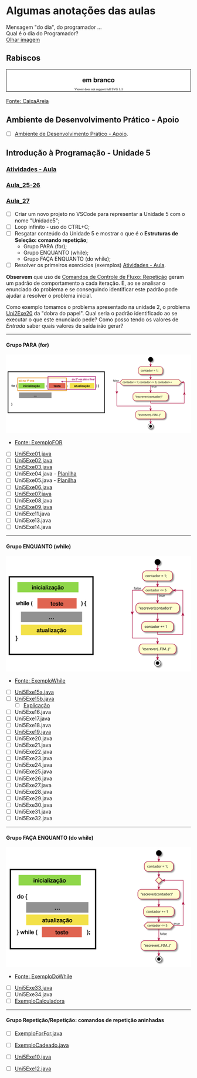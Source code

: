 <!--  FIXME:
### [Aula_25](Unidade5/aulaAnotacoes.md#Aula_25 "	18-04-2022	segunda	")	18-04-2022	segunda
### [Aula_26](Unidade5/aulaAnotacoes.md#Aula_26 "	20-04-2022	quarta		20-04-2022	quarta
### [Aula_27](Unidade5/aulaAnotacoes.md#Aula_27 "	20-04-2022	quarta	")	20-04-2022	quarta
### [Aula_28](Unidade5/aulaAnotacoes.md#Aula_28 "	25-04-2022	segunda	")	25-04-2022	segunda
### [Aula_29](Unidade5/aulaAnotacoes.md#Aula_29 "	27-04-2022	quarta		27-04-2022	quarta
### [Aula_30](Unidade5/aulaAnotacoes.md#Aula_30 "	27-04-2022	quarta	")	27-04-2022	quarta
### [Aula_31](Unidade5/aulaAnotacoes.md#Aula_31 "	02-05-2022	segunda	")	02-05-2022	segunda
### [Aula_32](Unidade5/aulaAnotacoes.md#Aula_32 "	04-05-2022	quarta		04-05-2022	quarta
### [Aula_33](Unidade5/aulaAnotacoes.md#Aula_33 "	04-05-2022	quarta	")	04-05-2022	quarta
-->

# Algumas anotações das aulas

Mensagem "do dia", do programador ...  
    Qual é o dia do Programador?  
    [Olhar imagem](imgs/DiaProgramador.png "Olhar imagem")  

## Rabiscos

![Rabiscos](aulaRabiscos.drawio.svg)

[Fonte: CaixaAreia](src/CaixaAreia.java "Fonte: CaixaAreia")  

## Ambiente de Desenvolvimento Prático - Apoio

- [ ] [Ambiente de Desenvolvimento Prático - Apoio](IDEapoio.md "Ambiente de Desenvolvimento Prático").  

## Introdução à Programação - Unidade 5

### [Atividades - Aula](atividadeAula.md "Atividades - Aula")  

### [Aula_25-26](../cronograma.md#Aula_25-26)

### [Aula_27](../cronograma.md#Aula_27)

- [ ] Criar um novo projeto no VSCode para representar a Unidade 5 com o nome "Unidade5";  
- [ ] Loop infinito - uso do CTRL+C;  
- [ ] Resgatar conteúdo da Unidade 5 e mostrar o que é o **Estruturas de Seleção: comando repetição**;  
  - Grupo PARA (for);  
  - Grupo ENQUANTO (while);  
  - Grupo FAÇA ENQUANTO (do while);  
- [ ] Resolver os primeiros exercícios (exemplos) [Atividades - Aula](atividadeAula.md "Atividades - Aula").  

**Observem** que uso de [Comandos de Controle de Fluxo: Repetição](./README.md#comandos-de-controle-de-fluxo-repetição) geram um padrão de comportamento a cada iteração. E, ao se analisar o enunciado do problema e se conseguindo identificar este padrão pode ajudar a resolver o problema inicial.  

Como exemplo tomamos o problema apresentado na unidade 2, o problema [Uni2Exe20](../uniadde2/../Unidade2/atividadeAula.md#uni2exe20-2) da "dobra do papel". Qual seria o padrão identificado ao se executar o que este enunciado pede? Como posso tendo os valores de *Entrada* saber quais valores de saída irão gerar?  

----------

#### Grupo PARA (for)

![RepeticaoFor](fluxogramas/RepeticaoFor.drawio.svg "RepeticaoFor")  

- [Fonte: ExemploFOR](src/ExemploFOR.java "Fonte: ExemploFOR")  

<!-- FIXME: alguns com fluxograma -->
- [ ] [Uni5Exe01.java](src/Uni5Exe01.java "Uni5Exe01.java") <!-- prof. completo -->  
- [ ] [Uni5Exe02.java](src/Uni5Exe02.java "Uni5Exe02.java")  
- [ ] [Uni5Exe03.java](src/Uni5Exe03.java "Uni5Exe03.java")  
- [ ] Uni5Exe04.java - [Planilha](./fluxogramas/RespostasEmPlanilha.xlsx "Planilha")  
- [ ] Uni5Exe05.java - [Planilha](./fluxogramas/RespostasEmPlanilha.xlsx "Planilha")  
- [ ] [Uni5Exe06.java](src/Uni5Exe06.java "Uni5Exe06.java")  
- [ ] [Uni5Exe07.java](src/Uni5Exe07.java "Uni5Exe07.java")  
- [ ] Uni5Exe08.java  
- [ ] [Uni5Exe09.java](src/Uni5Exe09.java "Uni5Exe09.java")  
- [ ] Uni5Exe11.java  
- [ ] Uni5Exe13.java  
- [ ] Uni5Exe14.java  

----------

#### Grupo ENQUANTO (while)

![RepeticaoWhile](fluxogramas/RepeticaoWhile.drawio.svg "RepeticaoWhile")  

- [Fonte: ExemploWhile](src/ExemploWhile.java "Fonte: ExemploWhile")  

<!-- FIXME: alguns com fluxograma -->
- [ ] [Uni5Exe15a.java](src/Uni5Exe15a.java "Uni5Exe15a.java") <!-- prof. completo -->  
- [ ] [Uni5Exe15b.java](src/Uni5Exe15b.java "Uni5Exe15b.java") <!-- prof. completo -->  
  - [ ] [Explicação](fluxogramas/Uni5Exe15.drawio.svg "Explicação")
- [ ] Uni5Exe16.java  
- [ ] Uni5Exe17.java  
- [ ] Uni5Exe18.java  
- [ ] [Uni5Exe19.java](src/Uni5Exe19.java "Uni5Exe19.java") <!-- prof. completo -->  
- [ ] Uni5Exe20.java  
- [ ] Uni5Exe21.java  
- [ ] Uni5Exe22.java  
- [ ] Uni5Exe23.java  
- [ ] Uni5Exe24.java  
- [ ] Uni5Exe25.java  
- [ ] Uni5Exe26.java  
- [ ] Uni5Exe27.java  
- [ ] Uni5Exe28.java  
- [ ] Uni5Exe29.java  
- [ ] Uni5Exe30.java  
- [ ] Uni5Exe31.java  
- [ ] Uni5Exe32.java  

----------

#### Grupo FAÇA ENQUANTO (do while)

![RepeticaoDoWhile](fluxogramas/RepeticaoDoWhile.drawio.svg "RepeticaoDoWhile")  

- [Fonte: ExemploDoWhile](src/ExemploDoWhile.java "Fonte: ExemploDoWhile")  

<!-- FIXME: alguns com fluxograma -->
- [ ] [Uni5Exe33.java](src/Uni5Exe33.java "Uni5Exe33.java")  
- [ ] Uni5Exe34.java  
- [ ] [ExemploCalculadora](src/ExemploCalculadora.java "ExemploCalculadora")  

----------

#### Grupo Repetição/Repetição: comandos de repetição aninhadas
  
- [ ] [ExemploForFor.java](src/ExemploForFor.java "ExemploForFor.java") <!-- prof. completo -->  
- [ ] [ExemploCadeado.java](src/ExemploCadeado.java "ExemploCadeado.java")  <!-- prof. completo -->  

- [ ] [Uni5Exe10.java](src/Uni5Exe10.java "Uni5Exe10.java")  
- [ ] [Uni5Exe12.java](src/Uni5Exe12.java "Uni5Exe12.java")  
